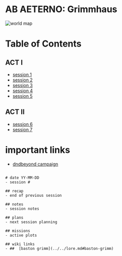 # AB AETERNO: Grimmhaus
![world map](./assets/Ab_Aeterno_World_Map.png)

# Table of Contents
## ACT I
- [session 1](./grimmhaus/act-I/23-6-14.md)
- [session 2](./grimmhaus/act-I/23-6-21.md)
- [session 3](./grimmhaus/act-I/23-6-28.md)
- [session 4](./grimmhaus/act-I/23-7-5.md)
- [session 5](./grimmhaus/act-I/23-7-12.md)
## ACT II
- [session 6](./grimmhaus/act-I/23-7-17.md)
- [session 7](./grimmhaus/act-I/23-7-26.md)

# important links
- [dndbeyond campaign](https://www.dndbeyond.com/campaigns/4131697)


```

# date YY-MM-DD
- session #

## recap
- end of previous session

## notes
- session notes

## plans
- next session planning

## missions
- active plots

## wiki links
- ##  [baston grimm](../../lore.md#baston-grimm)
```